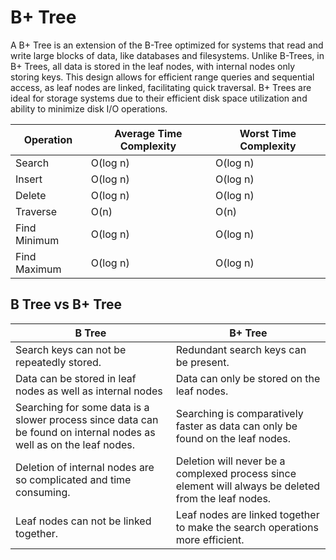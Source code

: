 # B+ Tree

A B+ Tree is an extension of the B-Tree optimized for systems that read and write large blocks of data, like databases and filesystems. Unlike B-Trees, in B+ Trees, all data is stored in the leaf nodes, with internal nodes only storing keys. This design allows for efficient range queries and sequential access, as leaf nodes are linked, facilitating quick traversal. B+ Trees are ideal for storage systems due to their efficient disk space utilization and ability to minimize disk I/O operations.

| Operation       | Average Time Complexity | Worst Time Complexity |
|-----------------|-------------------------|-----------------------|
| Search          | O(log n)                | O(log n)              |
| Insert          | O(log n)                | O(log n)              |
| Delete          | O(log n)                | O(log n)              |
| Traverse        | O(n)                    | O(n)                  |
| Find Minimum    | O(log n)                | O(log n)              |
| Find Maximum    | O(log n)                | O(log n)              |

## B Tree vs B+ Tree

| B Tree                                                                                                              | B+ Tree                                                                                              | 
|---------------------------------------------------------------------------------------------------------------------|------------------------------------------------------------------------------------------------------|
| Search keys can not be repeatedly stored.                                                                           | Redundant search keys can be present.                                                                |
| Data can be stored in leaf nodes as well as internal nodes                                                          | Data can only be stored on the leaf nodes.                                                           | 
| Searching for some data is a slower process since data can be found on internal nodes as well as on the leaf nodes. | Searching is comparatively faster as data can only be found on the leaf nodes.                       | 
| Deletion of internal nodes are so complicated and time consuming.                                                   | Deletion will never be a complexed process since element will always be deleted from the leaf nodes. | 
| Leaf nodes can not be linked together.                                                                              | Leaf nodes are linked together to make the search operations more efficient.                         | 
